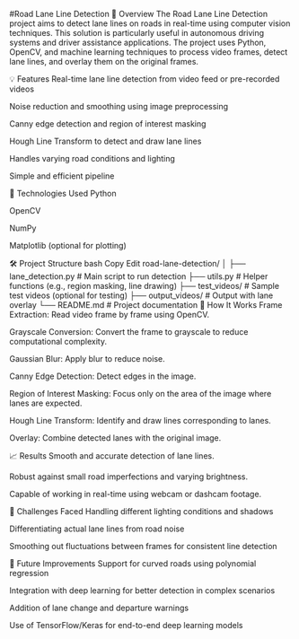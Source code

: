 #Road Lane Line Detection
📌 Overview
The Road Lane Line Detection project aims to detect lane lines on roads in real-time using computer vision techniques. This solution is particularly useful in autonomous driving systems and driver assistance applications. The project uses Python, OpenCV, and machine learning techniques to process video frames, detect lane lines, and overlay them on the original frames.

💡 Features
Real-time lane line detection from video feed or pre-recorded videos

Noise reduction and smoothing using image preprocessing

Canny edge detection and region of interest masking

Hough Line Transform to detect and draw lane lines

Handles varying road conditions and lighting

Simple and efficient pipeline

🔧 Technologies Used
Python

OpenCV

NumPy

Matplotlib (optional for plotting)

🛠️ Project Structure
bash
Copy
Edit
road-lane-detection/
│
├── lane_detection.py         # Main script to run detection
├── utils.py                  # Helper functions (e.g., region masking, line drawing)
├── test_videos/             # Sample test videos (optional for testing)
├── output_videos/           # Output with lane overlay
└── README.md                # Project documentation
🚀 How It Works
Frame Extraction: Read video frame by frame using OpenCV.

Grayscale Conversion: Convert the frame to grayscale to reduce computational complexity.

Gaussian Blur: Apply blur to reduce noise.

Canny Edge Detection: Detect edges in the image.

Region of Interest Masking: Focus only on the area of the image where lanes are expected.

Hough Line Transform: Identify and draw lines corresponding to lanes.

Overlay: Combine detected lanes with the original image.

📈 Results
Smooth and accurate detection of lane lines.

Robust against small road imperfections and varying brightness.

Capable of working in real-time using webcam or dashcam footage.

📌 Challenges Faced
Handling different lighting conditions and shadows

Differentiating actual lane lines from road noise

Smoothing out fluctuations between frames for consistent line detection

🧠 Future Improvements
Support for curved roads using polynomial regression

Integration with deep learning for better detection in complex scenarios

Addition of lane change and departure warnings

Use of TensorFlow/Keras for end-to-end deep learning models
